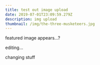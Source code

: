 ```yaml
---
title: test out image upload
date: 2019-07-01T23:09:59.279Z
description: img upload
thumbnail: /img/the-three-musketeers.jpg
---
```

featured image appears...?

editing...

changing stuff
